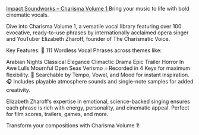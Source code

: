 <a href="[[url](https://soundbanks.io/product/impact-soundworks-charisma-volume-1/)]">Impact Soundworks – Charisma Volume 1
</a>
Bring your music to life with bold cinematic vocals.

Dive into Charisma Volume 1, a versatile vocal library featuring over 100 evocative, ready-to-use phrases by internationally acclaimed opera singer and YouTuber Elizabeth Zharoff, founder of The Charismatic Voice.

Key Features:
🎤 111 Wordless Vocal Phrases across themes like:

Arabian Nights
Classical Elegance
Climactic Drama
Epic Trailer
Horror
In Awe
Lulls
Mournful
Open Seas
Verismo
🎶 Recorded in 4 Keys for maximum flexibility.
🎼 Searchable by Tempo, Vowel, and Mood for instant inspiration.
🎧 Includes playable atmosphere sounds and single-note samples for added creativity.

Elizabeth Zharoff’s expertise in emotional, science-backed singing ensures each phrase is rich with energy, personality, and cinematic appeal. Perfect for film scores, trailers, games, and more.

Transform your compositions with Charisma Volume 1!

